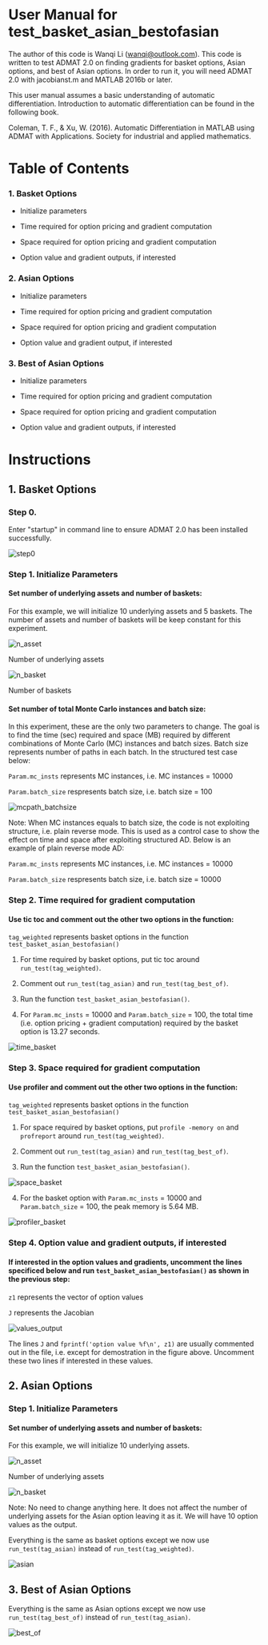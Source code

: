 # User Manual for test_basket_asian_bestofasian

The author of this code is Wanqi Li (wanqi@outlook.com). This code is written to test ADMAT 2.0 on finding gradients for basket options, Asian options, and best of Asian options. In order to run it, you will need ADMAT 2.0 with jacobianst.m and MATLAB 2016b or later.

This user manual assumes a basic understanding of automatic differentiation. Introduction to automatic differentiation can be found in the following book.

Coleman, T. F., & Xu, W. (2016). Automatic Differentiation in MATLAB using ADMAT with Applications. Society for industrial and applied mathematics.

# Table of Contents

### 1. Basket Options

* Initialize parameters
  
* Time required for option pricing and gradient computation
  
* Space required for option pricing and gradient computation
  
* Option value and gradient outputs, if interested
  
### 2. Asian Options

* Initialize parameters
  
* Time required for option pricing and gradient computation
  
* Space required for option pricing and gradient computation
  
* Option value and gradient output, if interested

### 3. Best of Asian Options

* Initialize parameters
  
* Time required for option pricing and gradient computation
  
* Space required for option pricing and gradient computation
  
* Option value and gradient outputs, if interested
  
# Instructions

## 1. Basket Options

### Step 0. 

Enter "startup" in command line to ensure ADMAT 2.0 has been installed successfully.

![step0](https://user-images.githubusercontent.com/31410379/29795493-79f9a9bc-8c1a-11e7-9a76-7d2c050da54c.PNG)

### Step 1. Initialize Parameters

#### Set number of underlying assets and number of baskets: 

For this example, we will initialize 10 underlying assets and 5 baskets. The number of assets and number of baskets will be keep constant for this experiment. 

![n_asset](https://user-images.githubusercontent.com/31410379/29795930-8fdb63b8-8c1c-11e7-8a18-357006292e74.PNG)

Number of underlying assets

![n_basket](https://user-images.githubusercontent.com/31410379/29795969-be882c00-8c1c-11e7-8199-70896c7472ea.PNG)

Number of baskets

#### Set number of total Monte Carlo instances and batch size:

In this experiment, these are the only two parameters to change. The goal is to find the time (sec) required and space (MB) required by different combinations of Monte Carlo (MC) instances and batch sizes. Batch size represents number of paths in each batch. In the structured test case below:

`Param.mc_insts` represents MC instances, i.e. MC instances = 10000

`Param.batch_size` respresents batch size, i.e. batch size = 100

![mcpath_batchsize](https://user-images.githubusercontent.com/31410379/29796222-01f72d1e-8c1e-11e7-80a9-da312f88ed15.PNG)

Note: When MC instances equals to batch size, the code is not exploiting structure, i.e. plain reverse mode. This is used as a control case to show the effect on time and space after exploiting structured AD. Below is an example of plain reverse mode AD:

`Param.mc_insts` represents MC instances, i.e. MC instances = 10000

`Param.batch_size` respresents batch size, i.e. batch size = 10000

### Step 2. Time required for gradient computation

#### Use tic toc and comment out the other two options in the function:

`tag_weighted` represents basket options in the function `test_basket_asian_bestofasian()`

1. For time required by basket options, put tic toc around `run_test(tag_weighted)`.

2. Comment out `run_test(tag_asian)` and `run_test(tag_best_of)`.

3. Run the function `test_basket_asian_bestofasian()`.

4. For `Param.mc_insts` = 10000 and `Param.batch_size` = 100, the total time (i.e. option pricing + gradient computation) required by the basket option is 13.27 seconds.

![time_basket](https://user-images.githubusercontent.com/31410379/29797202-cd59c408-8c23-11e7-97f8-50119ce2aba8.PNG)

### Step 3. Space required for gradient computation

#### Use profiler and comment out the other two options in the function:

`tag_weighted` represents basket options in the function `test_basket_asian_bestofasian()`

1. For space required by basket options, put `profile -memory on` and `profreport` around `run_test(tag_weighted)`.

2. Comment out `run_test(tag_asian)` and `run_test(tag_best_of)`.

3. Run the function `test_basket_asian_bestofasian()`.

![space_basket](https://user-images.githubusercontent.com/31410379/29797537-a1e7d5a6-8c25-11e7-84ad-0f75d41068d7.PNG)

4. For the basket option with `Param.mc_insts` = 10000 and `Param.batch_size` = 100, the peak memory is 5.64 MB.

![profiler_basket](https://user-images.githubusercontent.com/31410379/29797480-4b142d60-8c25-11e7-8337-9db6dacec1b5.PNG)

### Step 4. Option value and gradient outputs, if interested

#### If interested in the option values and gradients, uncomment the lines specificed below and run `test_basket_asian_bestofasian()` as shown in the previous step:

`z1` represents the vector of option values

`J` represents the Jacobian

![values_output](https://user-images.githubusercontent.com/31410379/29797939-fd7794d6-8c27-11e7-83b6-c881090935fa.PNG)

The lines `J` and `fprintf('option value %f\n', z1)` are usually commented out in the file, i.e. except for demostration in the figure above. Uncomment these two lines if interested in these values. 

## 2. Asian Options

### Step 1. Initialize Parameters

#### Set number of underlying assets and number of baskets: 

For this example, we will initialize 10 underlying assets.

![n_asset](https://user-images.githubusercontent.com/31410379/29795930-8fdb63b8-8c1c-11e7-8a18-357006292e74.PNG)

Number of underlying assets

![n_basket](https://user-images.githubusercontent.com/31410379/29795969-be882c00-8c1c-11e7-8199-70896c7472ea.PNG)

Note: No need to change anything here. It does not affect the number of underlying assets for the Asian option leaving it as it. We will have 10 option values as the output.

Everything is the same as basket options except we now use `run_test(tag_asian)` instead of `run_test(tag_weighted)`.

![asian](https://user-images.githubusercontent.com/31410379/29798296-43512dbc-8c2a-11e7-9c84-a09954e41346.PNG)

## 3. Best of Asian Options

Everything is the same as Asian options except we now use `run_test(tag_best_of)` instead of `run_test(tag_asian)`.

![best_of](https://user-images.githubusercontent.com/31410379/29798297-43600490-8c2a-11e7-974d-6f3f4f1cff43.PNG)




